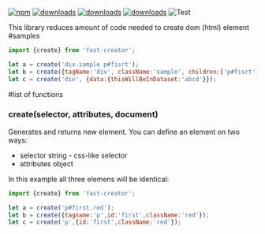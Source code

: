 [![npm](https://badgen.net/npm/v/fast-creator)](https://www.npmjs.com/package/fast-creator)
[![downloads](https://badgen.net/npm/dt/fast-creator)](https://www.npmjs.com/package/fast-creator)
[![downloads](https://badgen.net/npm/license/fast-creator)](https://www.npmjs.com/package/fast-creator)
[![downloads](https://badgen.net/npm/dependents/fast-creator)](https://www.npmjs.com/package/fast-creator)
![Test](https://github.com/matrix0123456789/fast-creator/workflows/Test/badge.svg)

This library reduces amount of code needed to create dom (html) element
#samples

``` javascript
import {create} from 'fast-creator';

let a = create('div.sample p#fisrt');
let b = create({tagName:'div', className:'sample', children:['p#fisrt']));
let c = create('div', {data:{thisWillBeInDataset:'abcd'}});
```

#list of functions
### create(selector, attributes, document)
Generates and returns new element. You can define an element on two ways:
* selector string - css-like selector
* attributes object

In this example all three elemens will be identical:
```javascript
import {create} from 'fast-creator';

let a = create('p#first.red');
let b = create({tagname:'p',id:'first',className:'red'});
let c = create('p',{id:'first',className:'red'});
```